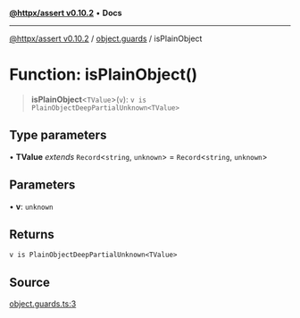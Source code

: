 [**@httpx/assert v0.10.2**](../../README.md) • **Docs**

***

[@httpx/assert v0.10.2](../../README.md) / [object.guards](../README.md) / isPlainObject

# Function: isPlainObject()

> **isPlainObject**\<`TValue`\>(`v`): `v is PlainObjectDeepPartialUnknown<TValue>`

## Type parameters

• **TValue** *extends* `Record`\<`string`, `unknown`\> = `Record`\<`string`, `unknown`\>

## Parameters

• **v**: `unknown`

## Returns

`v is PlainObjectDeepPartialUnknown<TValue>`

## Source

[object.guards.ts:3](https://github.com/belgattitude/httpx/blob/9872a04f73c192beff5f4b4d63a156ff5269c00c/packages/assert/src/object.guards.ts#L3)
